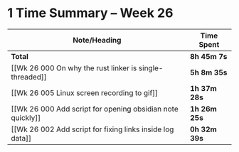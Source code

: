 # 1 Time Summary – Week 26

| Note/Heading | Time Spent |
|--------------|------------|
| **Total** | **8h 45m 7s** |
| [[Wk 26 000 On why the rust linker is single-threaded]] | **5h 8m 35s** |
| [[Wk 26 005 Linux screen recording to gif]] | **1h 37m 28s** |
| [[Wk 26 000 Add script for opening obsidian note quickly]] | **1h 26m 25s** |
| [[Wk 26 002 Add script for fixing links inside log data]] | **0h 32m 39s** |

